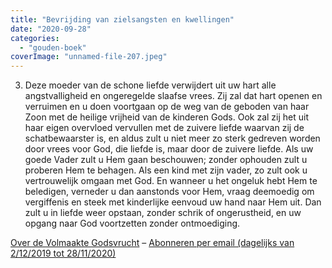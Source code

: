 ```yaml
---
title: "Bevrijding van zielsangsten en kwellingen"
date: "2020-09-28"
categories: 
  - "gouden-boek"
coverImage: "unnamed-file-207.jpeg"
---
```


3) Deze moeder van de schone liefde verwijdert uit uw hart alle angstvalligheid en ongeregelde slaafse vrees. Zij zal dat hart openen en verruimen en u doen voortgaan op de weg van de geboden van haar Zoon met de heilige vrijheid van de kinderen Gods. Ook zal zij het uit haar eigen overvloed vervullen met de zuivere liefde waarvan zij de schatbewaarster is, en aldus zult u niet meer zo sterk gedreven worden door vrees voor God, die liefde is, maar door de zuivere liefde. Als uw goede Vader zult u Hem gaan beschouwen; zonder ophouden zult u proberen Hem te behagen. Als een kind met zijn vader, zo zult ook u vertrouwelijk omgaan met God. En wanneer u het ongeluk hebt Hem te beledigen, verneder u dan aanstonds voor Hem, vraag deemoedig om vergiffenis en steek met kinderlijke eenvoud uw hand naar Hem uit. Dan zult u in liefde weer opstaan, zonder schrik of ongerustheid, en uw opgang naar God voortzetten zonder ontmoediging.

[Over de Volmaakte Godsvrucht](/blog/een-jaar-lang-volmaakte-godsvrucht/) – [Abonneren per email (dagelijks van 2/12/2019 tot 28/11/2020)](http://eepurl.com/9RKvX)
